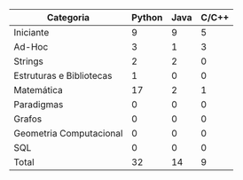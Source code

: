 
| Categoria | Python | Java | C/C++ |
| -- | -- | -- | -- |
| Iniciante | 9 | 9 | 5 |
| Ad-Hoc | 3 | 1 | 3 |
| Strings | 2 | 2 | 0 |
| Estruturas e Bibliotecas | 1 | 0 | 0 |
| Matemática | 17 | 2 | 1 |
| Paradigmas | 0 | 0 | 0 |
| Grafos | 0 | 0 | 0 |
| Geometria Computacional | 0 | 0 | 0 |
| SQL | 0 | 0 | 0 |
| Total | 32 | 14 | 9 |
